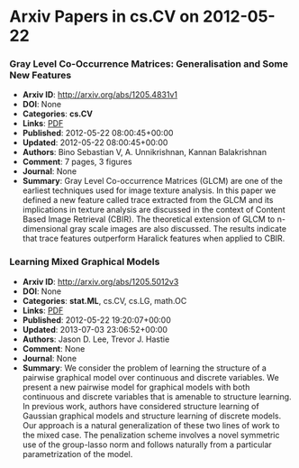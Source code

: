 # Arxiv Papers in cs.CV on 2012-05-22
### Gray Level Co-Occurrence Matrices: Generalisation and Some New Features
- **Arxiv ID**: http://arxiv.org/abs/1205.4831v1
- **DOI**: None
- **Categories**: **cs.CV**
- **Links**: [PDF](http://arxiv.org/pdf/1205.4831v1)
- **Published**: 2012-05-22 08:00:45+00:00
- **Updated**: 2012-05-22 08:00:45+00:00
- **Authors**: Bino Sebastian V, A. Unnikrishnan, Kannan Balakrishnan
- **Comment**: 7 pages, 3 figures
- **Journal**: None
- **Summary**: Gray Level Co-occurrence Matrices (GLCM) are one of the earliest techniques used for image texture analysis. In this paper we defined a new feature called trace extracted from the GLCM and its implications in texture analysis are discussed in the context of Content Based Image Retrieval (CBIR). The theoretical extension of GLCM to n-dimensional gray scale images are also discussed. The results indicate that trace features outperform Haralick features when applied to CBIR.



### Learning Mixed Graphical Models
- **Arxiv ID**: http://arxiv.org/abs/1205.5012v3
- **DOI**: None
- **Categories**: **stat.ML**, cs.CV, cs.LG, math.OC
- **Links**: [PDF](http://arxiv.org/pdf/1205.5012v3)
- **Published**: 2012-05-22 19:20:07+00:00
- **Updated**: 2013-07-03 23:06:52+00:00
- **Authors**: Jason D. Lee, Trevor J. Hastie
- **Comment**: None
- **Journal**: None
- **Summary**: We consider the problem of learning the structure of a pairwise graphical model over continuous and discrete variables. We present a new pairwise model for graphical models with both continuous and discrete variables that is amenable to structure learning. In previous work, authors have considered structure learning of Gaussian graphical models and structure learning of discrete models. Our approach is a natural generalization of these two lines of work to the mixed case. The penalization scheme involves a novel symmetric use of the group-lasso norm and follows naturally from a particular parametrization of the model.



